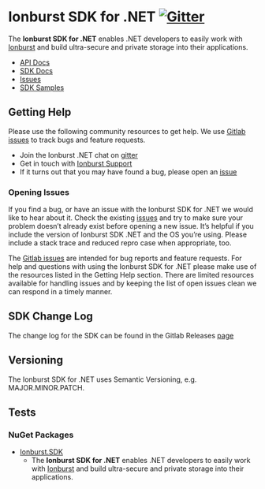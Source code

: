 # Ionburst SDK for .NET [![Gitter](https://badges.gitter.im/ionburstlimited/community.svg)](https://gitter.im/ionburstlimited/community?utm_source=badge&utm_medium=badge&utm_campaign=pr-badge)

The **Ionburst SDK for .NET** enables .NET developers to easily work with [Ionburst][ionburst] and build ultra-secure and private storage into their applications.

* [API Docs][docs-api]
* [SDK Docs][sdk-website]
* [Issues][sdk-issues]
* [SDK Samples](https://docs.ionburst.io/#/sdk?id=usage)

## Getting Help

Please use the following community resources to get help. We use [Gitlab issues][sdk-issues] to track bugs and feature requests.
* Join the Ionburst .NET chat on [gitter](https://gitter.im/ionburstlimited/community)
* Get in touch with [Ionburst Support](https://docs.ionburst.io/#/introduction?id=contact-amp-support)
* If it turns out that you may have found a bug, please open an [issue][sdk-issues]

### Opening Issues

If you find a bug, or have an issue with the Ionburst SDK for .NET we would like to hear about it. Check the existing [issues][sdk-issues] and try to make sure your problem doesn’t already exist before opening a new issue. It’s helpful if you include the version of Ionburst SDK .NET and the OS you’re using. Please include a stack trace and reduced repro case when appropriate, too.

The [Gitlab issues][sdk-issues] are intended for bug reports and feature requests. For help and questions with using the Ionburst SDK for .NET please make use of the resources listed in the Getting Help section. There are limited resources available for handling issues and by keeping the list of open issues clean we can respond in a timely manner.

## SDK Change Log

The change log for the SDK can be found in the Gitlab Releases [page](https://gitlab.com/ionburst/ionburst-sdk-net/-/releases)

## Versioning

The Ionburst SDK for .NET uses Semantic Versioning, e.g. MAJOR.MINOR.PATCH.

## Tests

### NuGet Packages

* [Ionburst.SDK](https://www.nuget.org/packages/Ionburst.SDK/)
	* The **Ionburst SDK for .NET** enables .NET developers to easily work with [Ionburst][ionburst] and build ultra-secure and private storage into their applications.
	
[nuget-info]: https://nuget.org/
[ionburst]: https://ionburst.io
[sdk-website]: https://docs.ionburst.io/#/sdk
[sdk-source]: https://gitlab.com/ionburst/ionburst-sdk-net
[sdk-issues]: https://gitlab.com/ionburst/ionburst-sdk-net/issues
[sdk-license]: https://gitlab.com/ionburst/ionburst-sdk-net/-/blob/master/LICENSE
[docs-api]: https://docs.ionburst.io/#/api
